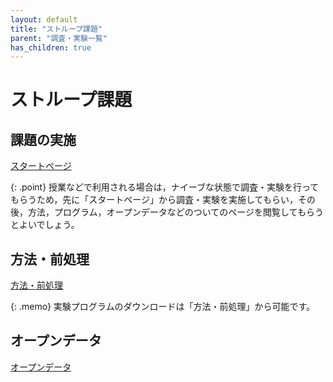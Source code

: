```yaml
---
layout: default
title: "ストループ課題"
parent: "調査・実験一覧"
has_children: true
---
```


# ストループ課題

## 課題の実施

[スタートページ](./start.html)

{: .point}
授業などで利用される場合は，ナイーブな状態で調査・実験を行ってもらうため，先に「スタートページ」から調査・実験を実施してもらい，その後，方法，プログラム，オープンデータなどのついてのページを閲覧してもらうとよいでしょう。

## 方法・前処理

[方法・前処理](./methods.html)

{: .memo}
実験プログラムのダウンロードは「方法・前処理」から可能です。

## オープンデータ

[オープンデータ](./opendata.html)